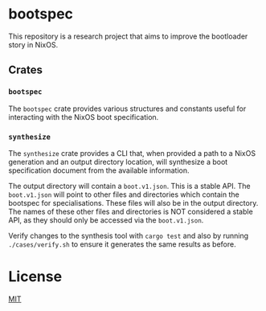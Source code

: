 # bootspec

This repository is a research project that aims to improve the bootloader story in NixOS.

## Crates

### `bootspec`

The `bootspec` crate provides various structures and constants useful for interacting with the NixOS boot specification.

### `synthesize`

The `synthesize` crate provides a CLI that, when provided a path to a NixOS generation and an output directory location, will synthesize a boot specification document from the available information.

The output directory will contain a `boot.v1.json`. This is a stable API. The `boot.v1.json` will point to other files and directories which contain the bootspec for specialisations. These files will also be in the output directory. The names of these other files and directories is NOT considered a stable API, as they should only be accessed via the `boot.v1.json`.

Verify changes to the synthesis tool with `cargo test` and also by running `./cases/verify.sh` to ensure it generates the same results as before.

# License

[MIT](./LICENSE)
